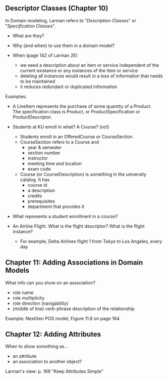 ## Descriptor Classes (Chapter 10)

In Domain modeling, Larman refers to "*Description Classes*" or "*Specification Classes*".
- What are they?
- Why (and when) to use them in a domain model? 

- When (page 142 of Larman 2E)
  - we need a description about an item or service independent of the current existance or any instances of the item or service
  - deleting all instances would result in a loss of information that needs to be maintained
  - it reduces redundant or duplicated information


Examples:

- A LineItem represents the purchase of some quantity of a Product.    
  The specification class is Product, or ProductSpecification or ProductDescriptor.

- Students at KU enroll in what?  A Course? (no!)    

  - Students enroll in an OfferedCourse or CourseSection
  - CourseSection refers to a Course and
    - year & semester
    - section number
    - instructor
    - meeting time and location
    - exam code
  - Course (or CourseDescription) is something in the university catalog. It has
    - course id
    - a description
    - credits
    - prerequisites
    - department that provides it

- What represents a student enrollment in a course?


- An Airline Flight.  What is the flight descriptor? What is the flight instance?

  - For example, Delta Airlines flight 1 from Tokyo to Los Angeles, every day


## Chapter 11: Adding Associations in Domain Models

What info can you show on an association?

- role name
- role multiplicity
- role direction (navigability)
- (middle of line) verb-phrase description of the relationship

Example: NextGen POS model, Figure 11.8 on page 164

## Chapter 12: Adding Attributes

When to show something as...
* an attribute
* an association to another object?

Larman's view: p. 168 "Keep Attributes Simple"


